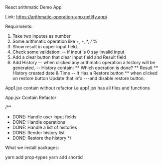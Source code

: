 React arithmatic Demo App

Link: https://arithmatic-operation-app.netlify.app/

Requirments:

1. Take two inputes as number
2. Some arithmatic operation like +, -, \*, / %
3. Show result in upper input field.
4. Check some validation:
   -- if input is 0 say invalid input
5. Add a clear button that clear input field and Result field
6. Add History
   -- when clicked any arithmatic operation a history will be generated,
   -- History contain:
   ** Which operation is done?
   ** Result
   ** History created date & Time
   -- It Has a Restore button
   ** when clicked on restore button Update that info
   ---and disable restore button.

App1.jsx contain without refactor i.e app1.jsx has all files and functions

App.jsx Contain Refactor

/\*\*

- DONE: Handle user input fields
- DONE: Handle operations
- DONE: Handle a list of histories
- DONE: Render history list
- DONE: Restore the history
  \*/

What we install packages:

yarn add prop-types
yarn add shortid
